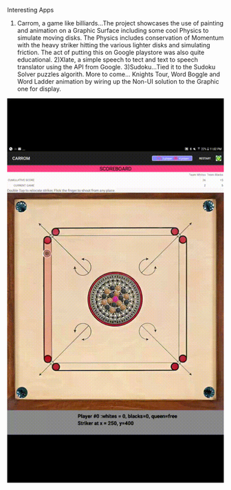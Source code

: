 Interesting Apps 
1) Carrom, a game like billiards...The project showcases the use of painting and animation on a Graphic Surface including some cool Physics to simulate moving disks. The Physics includes conservation of Momentum with the heavy striker hitting the various lighter disks and simulating friction. The act of putting this on Google playstore was also quite educational.
2)Xlate, a simple speech to tect and text to speech translator using the API from Google.
3)Sudoku...Tied it to the Sudoku Solver puzzles algorith.
More to come...
Knights Tour, Word Boggle and Word Ladder animation by wiring up the Non-UI solution to the Graphic one for display.
<img src="carrom-video.gif" />
